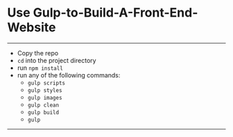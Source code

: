 # Use Gulp-to-Build-A-Front-End-Website
**********************************************************
* Copy the repo
* ```cd``` into the project directory
* run ```npm install```
* run any of the following commands:
	* ```gulp scripts```
	* ```gulp styles```
	* ```gulp images```
	* ```gulp clean```
	* ```gulp build```
	* ```gulp ```
***********************************************************
